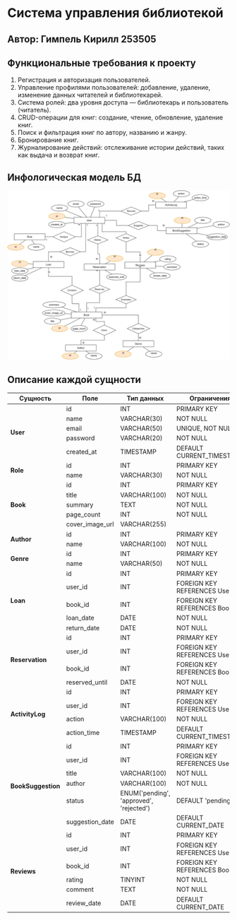 # Система управления библиотекой

## Автор: Гимпель Кирилл 253505

## Функциональные требования к проекту

1. Регистрация и авторизация пользователей.
2. Управление профилями пользователей: добавление, удаление, изменение данных читателей и библиотекарей.
3. Система ролей: два уровня доступа — библиотекарь и пользователь (читатель).
4. CRUD-операции для книг: создание, чтение, обновление, удаление книг.
5. Поиск и фильтрация книг по автору, названию и жанру.
6. Бронирование книг.
7. Журналирование действий: отслеживание истории действий, таких как выдача и возврат книг.

## Инфологическая модель БД

<img src="./img/info_model.svg" alt="Картинка с инфологической моделью БД" width="700">

## Описание каждой сущности

<table>
    <thead>
        <tr>
            <th>Сущность</th>
            <th>Поле</th>
            <th>Тип данных</th>
            <th>Ограничения</th>
            <th>Связи</th>
        </tr>
    </thead>
    <tbody>
        <tr>
            <td rowspan="5"><b>User</b></td>
            <td>id</td>
            <td>INT</td>
            <td>PRIMARY KEY</td>
            <td rowspan="5">Связь с Role (MTM), Loan (OTM), ActivityLog (OTM), Notification(OTM), Reservation(OTM)</td>
        </tr>
        <tr>
            <td>name</td>
            <td>VARCHAR(30)</td>
            <td>NOT NULL</td>
        </tr>
        <tr>
            <td>email</td>
            <td>VARCHAR(50)</td>
            <td>UNIQUE, NOT NULL</td>
        </tr>
        <tr>
            <td>password</td>
            <td>VARCHAR(20)</td>
            <td>NOT NULL</td>
        </tr>
        <tr>
            <td>created_at</td>
            <td>TIMESTAMP</td>
            <td>DEFAULT CURRENT_TIMESTAMP</td>
        </tr>
        <tr>
            <td rowspan="2"><b>Role</b></td>
            <td>id</td>
            <td>INT</td>
            <td>PRIMARY KEY</td>
            <td rowspan="2">Связь с User (OTM)</td>
        </tr>
        <tr>
            <td>name</td>
            <td>VARCHAR(30)</td>
            <td>NOT NULL</td>
        </tr>
        <tr>
            <td rowspan="5"><b>Book</b></td>
            <td>id</td>
            <td>INT</td>
            <td>PRIMARY KEY</td>
            <td rowspan="5">Связь с Genre (MTM), Loan (OTM), Reservation (OTM), Author (MTM)</td>
        </tr>
        <tr>
            <td>title</td>
            <td>VARCHAR(100)</td>
            <td>NOT NULL</td>
        </tr>
        <tr>
            <td>summary</td>
            <td>TEXT</td>
            <td>NOT NULL</td>
        </tr>
        <tr>
            <td>page_count</td>
            <td>INT</td>
            <td>NOT NULL</td>
        </tr>
        <tr>
            <td>cover_image_url</td>
            <td>VARCHAR(255)</td>
            <td></td>
        </tr>
        <tr>
            <td rowspan="2"><b>Author</b></td>
            <td>id</td>
            <td>INT</td>
            <td>PRIMARY KEY</td>
            <td rowspan="2">Связь с Book (MTM)</td>
        </tr>
        <tr>
            <td>name</td>
            <td>VARCHAR(100)</td>
            <td>NOT NULL</td>
        </tr>
        <tr>
            <td rowspan="2"><b>Genre</b></td>
            <td>id</td>
            <td>INT</td>
            <td>PRIMARY KEY</td>
            <td rowspan="2">Связь с Book (MTM)</td>
        </tr>
        <tr>
            <td>name</td>
            <td>VARCHAR(50)</td>
            <td>NOT NULL</td>
        </tr>
        <tr>
            <td rowspan="5"><b>Loan</b></td>
            <td>id</td>
            <td>INT</td>
            <td>PRIMARY KEY</td>
            <td rowspan="5">Связь с User (OTM), Book (OTM)</td>
        </tr>
        <tr>
            <td>user_id</td>
            <td>INT</td>
            <td>FOREIGN KEY REFERENCES User(id)</td>
        </tr>
        <tr>
            <td>book_id</td>
            <td>INT</td>
            <td>FOREIGN KEY REFERENCES Book(id)</td>
        </tr>
        <tr>
            <td>loan_date</td>
            <td>DATE</td>
            <td>NOT NULL</td>
        </tr>
        <tr>
            <td>return_date</td>
            <td>DATE</td>
            <td>NOT NULL</td>
        </tr>
        <tr>
            <td rowspan="4"><b>Reservation</b></td>
            <td>id</td>
            <td>INT</td>
            <td>PRIMARY KEY</td>
            <td rowspan="4">Связь с User (OTM), Book (OTM)</td>
        </tr>
        <tr>
            <td>user_id</td>
            <td>INT</td>
            <td>FOREIGN KEY REFERENCES User(id)</td>
        </tr>
        <tr>
            <td>book_id</td>
            <td>INT</td>
            <td>FOREIGN KEY REFERENCES Book(id)</td>
        </tr>
        <tr>
            <td>reserved_until</td>
            <td>DATE</td>
            <td>NOT NULL</td>
        </tr>
        <tr>
            <td rowspan="4"><b>ActivityLog</b></td>
            <td>id</td>
            <td>INT</td>
            <td>PRIMARY KEY</td>
            <td rowspan="4">Связь с User (OTM)</td>
        </tr>
        <tr>
            <td>user_id</td>
            <td>INT</td>
            <td>FOREIGN KEY REFERENCES User(id)</td>
        </tr>
        <tr>
            <td>action</td>
            <td>VARCHAR(100)</td>
            <td>NOT NULL</td>
        </tr>
        <tr>
            <td>action_time</td>
            <td>TIMESTAMP</td>
            <td>DEFAULT CURRENT_TIMESTAMP</td>
        </tr>
        <tr>
            <td rowspan="6"><b>BookSuggestion</b></td>
            <td>id</td>
            <td>INT</td>
            <td>PRIMARY KEY</td>
            <td rowspan="6">Связь с User (OTM)</td>
        </tr>
        <tr>
            <td>user_id</td>
            <td>INT</td>
            <td>FOREIGN KEY REFERENCES User(id)</td>
        </tr>
        <tr>
            <td>title</td>
            <td>VARCHAR(100)</td>
            <td>NOT NULL</td>
        </tr>
        <tr>
            <td>author</td>
            <td>VARCHAR(100)</td>
            <td>NOT NULL</td>
        </tr>
        <tr>
            <td>status</td>
            <td>ENUM('pending', 'approved', 'rejected')</td>
            <td>DEFAULT 'pending'</td>
        </tr>
        <tr>
            <td>suggestion_date</td>
            <td>DATE</td>
            <td>DEFAULT CURRENT_DATE</td>
        </tr>
        <tr>
            <td rowspan="6"><b>Reviews</b></td>
            <td>id</td>
            <td>INT</td>
            <td>PRIMARY KEY</td>
            <td rowspan="6">Связь с User (OTM), Book (OTM)</td>
        </tr>
        <tr>
            <td>user_id</td>
            <td>INT</td>
            <td>FOREIGN KEY REFERENCES User(id)</td>
        </tr>
        <tr>
            <td>book_id</td>
            <td>INT</td>
            <td>FOREIGN KEY REFERENCES Book(id)</td>
        </tr>
        <tr>
            <td>rating</td>
            <td>TINYINT</td>
            <td>NOT NULL</td>
        </tr>
        <tr>
            <td>comment</td>
            <td>TEXT</td>
            <td>NOT NULL</td>
        </tr>
        <tr>
            <td>review_date</td>
            <td>DATE</td>
            <td>DEFAULT CURRENT_DATE</td>
        </tr>
    </tbody>
</table>
